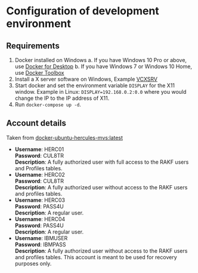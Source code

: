# Configuration of development environment

## Requirements

1. Docker installed on Windows
    a. If you have Windows 10 Pro or above, use [Docker for Desktop](https://hub.docker.com/editions/community/docker-ce-desktop-windows)
    b. If you have Windows 7 or Windows 10 Home, use [Docker Toolbox](https://download.docker.com/win/stable/DockerToolbox.exe)
2. Install a X server software on Windows, Example [VCXSRV](https://sourceforge.net/projects/vcxsrv/)
3. Start docker and set the environment variable ```DISPLAY``` for the X11 window. Example in Linux: ```DISPLAY=192.168.0.2:0.0``` where you would change the IP to the IP address of X11. 
4. Run ```docker-compose up -d```.

## Account details

Taken from [docker-ubuntu-hercules-mvs:latest](https://hub.docker.com/r/rattydave/docker-ubuntu-hercules-mvs)

- **Username**: HERC01  
  **Password**: CUL8TR  
  **Description**: A fully authorized user with full access to the RAKF users and Profiles tables.
- **Username**: HERC02  
  **Password**: CUL8TR  
  **Description**: A fully authorized user without access to the RAKF users and profiles tables.
- **Username**: HERC03  
  **Password**: PASS4U  
  **Description**: A regular user.
- **Username**: HERC04  
  **Password**: PASS4U  
  **Description**: A regular user.
- **Username**: IBMUSER  
  **Password**: IBMPASS  
  **Description**: A fully authorized user without access to the RAKF users and profiles tables. This account is meant to be used for recovery purposes only.
